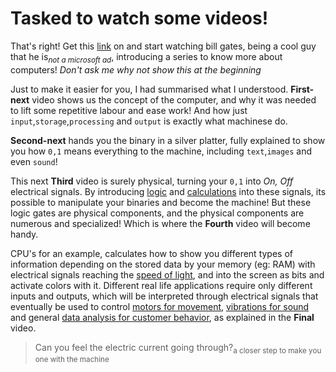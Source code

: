 # Tasked to watch some videos!

That's right! Get this [link](https://www.youtube.com/playlist?list=PLzdnOPI1iJNcsRwJhvksEo1tJqjIqWbN-) on and start watching bill gates, being a cool guy that he is<sub>*not a microsoft ad*</sub>, introducing a series to know more about computers! *Don't ask me why not show this at the beginning*

Just to make it easier for you, I had summarised what I understood. **First-next** video shows us the concept of the computer, and why it was needed to lift some repetitive labour and ease work! And how just `input`,`storage`,`processing` and `output` is exactly what machinese do. 

**Second-next** hands you the binary in a silver platter, fully explained to show you how `0,1` means everything to the machine, including `text`,`images` and even `sound`!

This next **Third** video is surely physical, turning your `0,1` into *On, Off* electrical signals. By introducing [logic](https://www.tutorialspoint.com/computer_logical_organization/logic_gates.htm) and [calculations](https://www.electronics-tutorials.ws/combination/comb_7.html) into these signals, its possible to manipulate your binaries and become the machine! But these logic gates are physical components, and the physical components are numerous and specialized! Which is where the **Fourth** video will become handy.

CPU's for an example, calculates how to show you different types of information depending on the stored data by your memory (eg: RAM) with electrical signals reaching the [speed of light](https://www.scientificamerican.com/article/computers-are-becoming-fa/), and into the screen as bits and activate colors with it. Different real life applications require only different inputs and outputs, which will be interpreted through electrical signals that eventually be used to control [motors for movement](https://www.bostondynamics.com/), [vibrations for sound](https://www.explainthatstuff.com/loudspeakers.html) and general [data analysis for customer behavior](https://www.forbes.com/sites/kirimasters/2019/03/20/study-89-of-consumers-are-more-likely-to-buy-products-from-amazon-than-other-e-commerce-sites/#a4759ca4af1e), as explained in the **Final** video.

> Can you feel the electric current going through?<sub>a closer step to make you one with the machine</sub>
